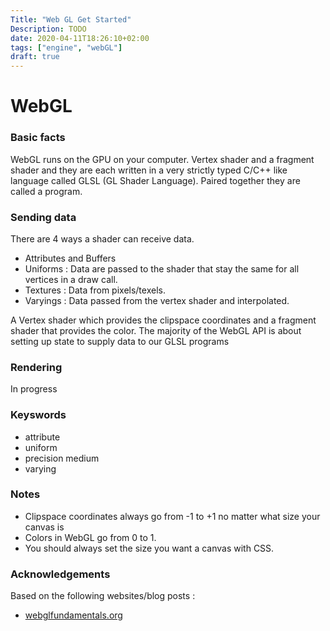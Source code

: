 ```yaml
---
Title: "Web GL Get Started"
Description: TODO
date: 2020-04-11T18:26:10+02:00
tags: ["engine", "webGL"]
draft: true
---
```


# WebGL

### Basic facts
WebGL runs on the GPU on your computer.
Vertex shader and a fragment shader and they are each written in a very strictly typed C/C++ like language called GLSL (GL Shader Language).
Paired together they are called a program.

### Sending data
There are 4 ways a shader can receive data.
* Attributes and Buffers
* Uniforms : Data are passed to the shader that stay the same for all vertices in a draw call.
* Textures : Data from pixels/texels.
* Varyings : Data passed from the vertex shader and interpolated.

A Vertex shader which provides the clipspace coordinates and a fragment shader that provides the color.
The majority of the WebGL API is about setting up state to supply data to our GLSL programs

### Rendering
In progress

### Keyswords
* attribute
* uniform
* precision medium
* varying

### Notes
* Clipspace coordinates always go from -1 to +1 no matter what size your canvas is
* Colors in WebGL go from 0 to 1.
* You should always set the size you want a canvas with CSS.

### Acknowledgements
Based on the following websites/blog posts :
* [webglfundamentals.org](https://webglfundamentals.org/webgl/lessons/webgl-fundamentals.html)

